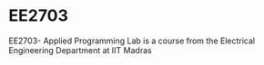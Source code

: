 # EE2703
EE2703- Applied Programming Lab is a course from the Electrical Engineering Department at IIT Madras
